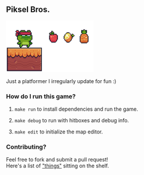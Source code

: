 ## Piksel Bros.

<img src="./docs/banner.gif" alt="piksel-bros" width="240">

Just a platformer I irregularly update for fun :)

### How do I run this game?

1. `make run` to install dependencies and run the game.

2. `make debug` to run with hitboxes and debug info.

3. `make edit` to initialize the map editor.

### Contributing?

Feel free to fork and submit a pull request! <br>
Here's a list of ["things"](https://github.com/eesuhn/piksel-bros/issues) sitting on the shelf.
